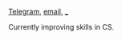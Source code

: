 <a href="https://telegram.me/lusm554">Telegram</a>, 
<a href="mailto:loveyousomuch554@gmail.com">email</a>, 
<a href="https://lusm554.github.io">_</a> <br>

Currently improving skills in CS.
